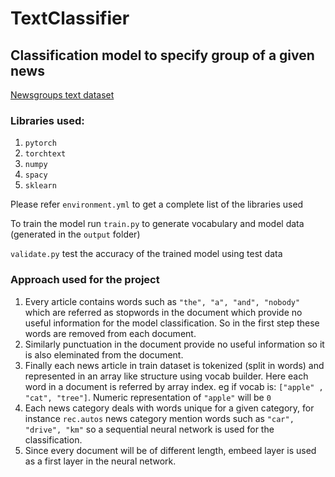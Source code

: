 # TextClassifier

## Classification model to specify group of a given news

[Newsgroups text dataset](https://scikit-learn.org/0.19/datasets/twenty_newsgroups.html)

### Libraries used:
1. `pytorch`
2. `torchtext`
3. `numpy`
4. `spacy`
5. `sklearn`

Please refer `environment.yml` to get a complete list of the libraries used

To train the model run `train.py` to generate vocabulary and model data (generated in the `output` folder)

`validate.py` test the accuracy of the trained model using test data


### Approach used for the project

1. Every article contains words such as `"the", "a", "and", "nobody"`  which are referred as stopwords in the document which provide no useful information for the model classification. So in the first step these words are removed from each document.
2. Similarly punctuation in the document provide no useful information so it is also eleminated from the document.
3. Finally each news article in train dataset is tokenized (split in words) and represented in an array like structure using vocab builder. Here each word in a document is referred by array index. eg if vocab is: `["apple" , "cat", "tree"]`. Numeric representation of `"apple"` will be `0`
4. Each news category deals with words unique for a given category, for instance `rec.autos` news category mention words such as `"car", "drive", "km"` so a sequential neural network is used for the classification.
5. Since every document will be of different length, embeed layer is used as a first layer in the neural network.

